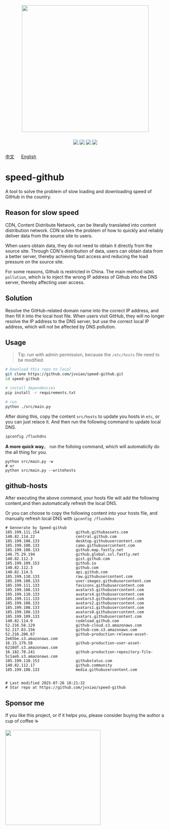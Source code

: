 


<!-- </img> -->
<div align="center"> <img src="./img/logo.jpg" width="400px"></div>

<p align="center" style="padding:10px 6px">
  <img src="https://img.shields.io/badge/Windows-10-2376bc?style=plastic&logo=microsoft&logoColor=ffffff" />
   <img src="https://img.shields.io/badge/Python-3.11-2376bc?style=plastic&logo=microsoft&logoColor=ffffff" />
  <img src="https://img.shields.io/github/issues/jvxiao/speed-github.svg?color=F48D73" />
  <img src="https://img.shields.io/github/license/jvxiao/speed-github.svg?logo=github"
</p>

[中文](./README-Cn.md) &emsp; [English](./README.md)

# speed-github

A tool to solve the problem of slow loading and downloading speed of GitHub in the country.

## Reason for slow speed

CDN, Content Distribute Network, can be literally translated into content distribution network. CDN solves the problem of how to quickly and reliably deliver data from the source site to users.

When users obtain data, they do not need to obtain it directly from the source site. Through CDN's distribution of data, users can obtain data from a better server, thereby achieving fast access and reducing the load pressure on the source site.

For some reasons, Github is restricted in China. The main method is`DNS pollution`, which is to inject the wrong IP address of Github into the DNS server, thereby affecting user access.

## Solution

Resolve the GitHub-related domain name into the correct IP address, and then fill it into the local host file. When users visit GitHub, they will no longer resolve the IP address to the DNS server, but use the correct local IP address, which will not be affected by DNS pollution.

## Usage
>Tip: run with admin permission, because the `/etc/hosts` file need to be modified.

``` bash
# Download this repo to local
git clone https://github.com/jvxiao/speed-github.git
cd speed-github

# install dependencies
pip install -r requirements.txt

# run
python ./src/main.py
```

After doing this, copy the content `src/hosts` to update you hosts in `etc`, or you can just relace it. And then run the following command to update local DNS.
```
ipconfig /flushdns
```

**A more quick way**， run the folloing command, which will automaticlly do the all thing for you.

```
python src/main.py -w
# or 
python src/main.py --writehosts
```
## github-hosts

After executing the above command, your hosts file will add the following content,and then automatically refresh the local DNS.

Or you can choose to copy the following content into your hosts file, and manually refresh local DNS with  `ipconfig /flushdns`

```
# Gennerate by Speed-github
185.199.111.154                github.githubassets.com
140.82.114.22                  central.github.com
185.199.108.133                desktop.githubusercontent.com
185.199.108.133                camo.githubusercontent.com
185.199.108.133                github.map.fastly.net
146.75.29.194                  github.global.ssl.fastly.net
140.82.112.3                   gist.github.com
185.199.109.153                github.io
140.82.112.3                   github.com
140.82.114.5                   api.github.com
185.199.110.133                raw.githubusercontent.com
185.199.108.133                user-images.githubusercontent.com
185.199.111.133                favicons.githubusercontent.com
185.199.108.133                avatars5.githubusercontent.com
185.199.110.133                avatars4.githubusercontent.com
185.199.111.133                avatars3.githubusercontent.com
185.199.108.133                avatars2.githubusercontent.com
185.199.108.133                avatars1.githubusercontent.com
185.199.108.133                avatars0.githubusercontent.com
185.199.109.133                avatars.githubusercontent.com
140.82.114.9                   codeload.github.com
52.216.58.129                  github-cloud.s3.amazonaws.com
52.217.83.156                  github-com.s3.amazonaws.com
52.216.206.67                  github-production-release-asset-2e65be.s3.amazonaws.com
16.15.179.58                   github-production-user-asset-6210df.s3.amazonaws.com
16.182.70.241                  github-production-repository-file-5c1aeb.s3.amazonaws.com
185.199.110.153                githubstatus.com
140.82.112.17                  github.community
185.199.108.133                media.githubusercontent.com


# Last modified 2025-07-26 18:21:32
# Star repo at https://github.com/jvxiao/speed-github
```

## Sponsor me

If you like this project, or if it helps you, please consider buying the author a cup of coffee :coffee:

<img src="https://image.baidu.com/search/down?url=http://tvax2.sinaimg.cn/mw690/0071fJItgy1i1vlvailptj30ih0h80wf.jpg" style="width:300px">
